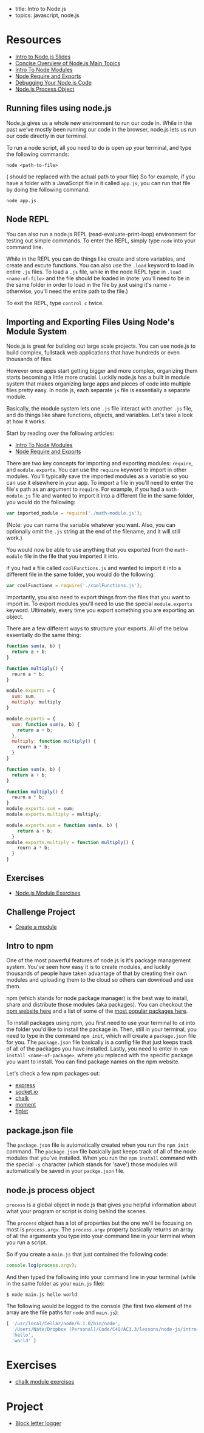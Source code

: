 - title: Intro to Node.js
- topics: javascript, node.js

# Resources
- [Intro to Node.js Slides](https://slides.com/nmadd/intro-to-node-js-and-express-3/live#/)
- [Concise Overview of Node.js Main Topics](http://webapplog.com/node-js-fundamentals-a-concise-overview-of-the-main-concepts/)
- [Intro To Node Modules](https://www.sitepoint.com/understanding-module-exports-exports-node-js/)
- [Node Require and Exports](http://openmymind.net/2012/2/3/Node-Require-and-Exports/)
- [Debugging Your Node.js Code](https://spin.atomicobject.com/2015/09/25/debug-node-js/)
- [Node.js Process Object](http://www.tutorialspoint.com/nodejs/nodejs_process.htm)

## Running files using node.js
Node.js gives us a whole new environment to run our code in. While in the past we've mostly been running our code in the browser, node.js lets us run our code directly in our terminal.

To run a node script, all you need to do is open up your terminal, and type the following commands:
```
node <path-to-file>
```
(<path-to-file> should be replaced with the actual path to your file)
So for example, if you have a folder with a JavaScript file in it called `app.js`, you can run that file by doing the following command:
```
node app.js
```

## Node REPL
You can also run a node.js REPL (read-evaluate-print-loop) environment for testing out simple commands. To enter the REPL, simply type `node` into your command line.

While in the REPL you can do things like create and store variables, and create and excute functions. You can also use the `.load` keyword to load in entire `.js` files. To load a `.js` file, while in the node REPL type in `.load <name-of-file>` and the file should be loaded in (note: you'll need to be in the same folder in order to load in the file by just using it's name - otherwise, you'll need the entire path to the file.)

To exit the REPL, type `control c` twice.

## Importing and Exporting Files Using Node's Module System
Node.js is great for building out large scale projects. You can use node.js to build complex, fullstack web applications that have hundreds or even thousands of files.

However once apps start getting bigger and more complex, organizing them starts becoming a little more crucial. Luckily node.js has a built in module system that makes organizing large apps and pieces of code into multiple files pretty easy. In node.js, each separate `js` file is essentially a separate module.

Basically, the module system lets one `.js` file interact with another `.js` file, and do things like share functions, objects, and variables. Let's take a look at how it works.

Start by reading over the following articles:
- [Intro To Node Modules](https://www.sitepoint.com/understanding-module-exports-exports-node-js/)
- [Node Require and Exports](http://openmymind.net/2012/2/3/Node-Require-and-Exports/)

There are two key concepts for importing and exporting modules: `require`, and `module.exports`.
You can use the `require` keyword to import in other modules. You'll typically save the imported modules as a variable so you can use it elsewhere in your app. To import a file in you'll need to enter the file's path as an argument to `require`. For example, if you had a `math-module.js` file and wanted to import it into a different file in the same folder, you would do the following:
```js
var imported_module = require('./math-module.js');
```
(Note: you can name the variable whatever you want. Also, you can optionally omit the `.js` string at the end of the filename, and it will still work.)

You would now be able to use anything that you exported from the `math-module` file in the file that you imported it into.

if you had a file called `coolFunctions.js` and wanted to import it into a different file in the same folder, you would do the following:
```js
var coolFunctions = require('./coolFunctions.js');
```

Importantly, you also need to export things from the files that you want to import in. To export modules you'll need to use the special `module.exports` keyword. Ultimately, every time you export something you are exporting an object.

There are a few different ways to structure your exports. All of the below essentially do the same thing:
```js
function sum(a, b) {
  return a + b;
}

function multiply() {
  reurn a * b;
}

module.exports = {
  sum: sum,
  multiply: multiply
}
```
```js
module.exports = {
  sum: function sum(a, b) {
    return a + b;
  },
  multiply: function multiply() {
    reurn a * b;
  }
}
```
```js
function sum(a, b) {
  return a + b;
}

function multiply() {
  reurn a * b;
}
module.exports.sum = sum;
module.exports.multiply = multiply;
```
```js
module.exports.sum = function sum(a, b) {
    return a + b;
  }
module.exports.multiply = function multiply() {
    reurn a * b;
  }
}
```

## Exercises
- [Node.js Module Exercises](node-module-exercises.md)

## Challenge Project
- [Create a module](create-a-module.md)

## Intro to npm
One of the most powerful features of node.js is it's package management system. You've seen how easy it is to create modules, and luckily thousands of people have taken advantage of that by creating their own modules and uploading them to the cloud so others can download and use them.

npm (which stands for node package manager) is the best way to install, share and distribute those modules (aka packages). You can checkout the [npm website here](https://www.npmjs.com/) and a list of some of the [most popular packages here](https://www.npmjs.com/browse/star).  

To install packages using npm, you first need to use your terminal to `cd` into the folder you'd like to install the package in. Then, still in your terminal, you need to type in the command `npm init`, which will create a `package.json` file for you. The `package.json` file basically is a config file that just keeps track of all of the packages you have installed. Lastly, you need to enter in `npm install <name-of-package>`, where you replaced <name-of-package> with the specific package you want to install. You can find package names on the npm website.

Let's check a few npm packages out:
- [express](https://www.npmjs.com/package/express)
- [socket.io](https://www.npmjs.com/package/socket.io)
- [chalk](https://www.npmjs.com/package/chalk)
- [moment](https://www.npmjs.com/package/moment)
- [figlet](https://www.npmjs.com/package/figlet)

## package.json file
The `package.json` file is automatically created when you run the  `npm init` command. The `package.json` file basically just keeps track of all of the node modules that you've installed. When you run the `npm install` command with the special `-s` character (which stands for 'save') those modules will automatically be saved in your `packge.json` file.

## node.js process object
`process` is a global object in node.js that gives you helpful information about what your program or script is doing behind the scenes.

The `process` object has a lot of properties but the one we'll be focusing on most is `process.argv`. The `process.argv` property basically returns an array of all the arguments you type into your command line in your terminal when you run a script.

So if you create a `main.js` that just contained the following code:
```js
console.log(process.argv);
```  
And then typed the following into your command line in your terminal (while in the same folder as your `main.js` file):
```
$ node main.js hello world
```
The following would be logged to the console (the first two element of the array are the file paths for `node` and `main.js`):
```js
[ '/usr/local/Cellar/node/6.1.0/bin/node',
  '/Users/Nate/Dropbox (Personal)/Code/C4Q/AC3.3/lessons/node-js/intro-to-node-js/main.js',
  'hello',
  'world' ]
  ```

# Exercises
- [chalk module exercises](chalk-exercises.md)

# Project
- [Block letter logger](ascii/ascii.md)
